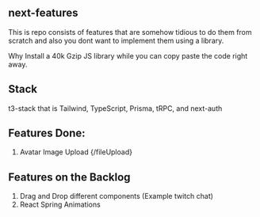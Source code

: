 ## next-features

This is repo consists of features that are somehow tidious to do them from scratch and
also you dont want to implement them using a library.

Why Install a 40k Gzip JS library while you can copy paste the code right away.

## Stack

t3-stack that is Tailwind, TypeScript, Prisma, tRPC, and next-auth

## Features Done:

1. Avatar Image Upload {/fileUpload}

## Features on the Backlog

1. Drag and Drop different components (Example twitch chat)
2. React Spring Animations
